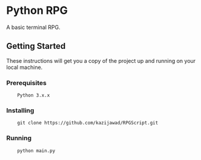 # Python RPG
A basic terminal RPG.

## Getting Started
These instructions will get you a copy of the project up and running on your local machine.

### Prerequisites
```
    Python 3.x.x
```

### Installing
```
    git clone https://github.com/kazijawad/RPGScript.git
```

### Running
```
    python main.py
```